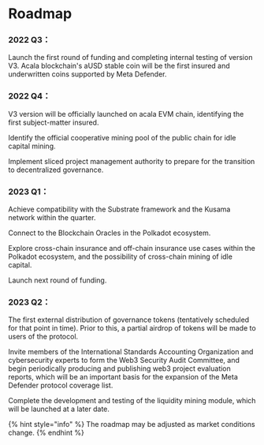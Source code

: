 # Roadmap

### 2022 Q3：

Launch the first round of funding and completing internal testing of version V3. Acala blockchain's aUSD stable coin will be the first insured and underwritten coins supported by Meta Defender.

### 2022 Q4：

V3 version will be officially launched on acala EVM chain, identifying the first subject-matter insured.&#x20;

Identify the official cooperative mining pool of the public chain for idle capital mining.&#x20;

Implement sliced project management authority to prepare for the transition to decentralized governance.

### 2023 Q1：

Achieve compatibility with the Substrate framework and the Kusama network within the quarter.&#x20;

Connect to the Blockchain Oracles in the Polkadot ecosystem.&#x20;

Explore cross-chain insurance and off-chain insurance use cases within the Polkadot ecosystem, and the possibility of cross-chain mining of idle capital.&#x20;

Launch next round of funding.

### 2023 Q2：

The first external distribution of governance tokens (tentatively scheduled for that point in time). Prior to this, a partial airdrop of tokens will be made to users of the protocol.&#x20;

Invite members of the International Standards Accounting Organization and cybersecurity experts to form the Web3 Security Audit Committee, and begin periodically producing and publishing web3 project evaluation reports, which will be an important basis for the expansion of the Meta Defender protocol coverage list.&#x20;

Complete the development and testing of the liquidity mining module, which will be launched at a later date.



{% hint style="info" %}
The roadmap may be adjusted as market conditions change.
{% endhint %}
